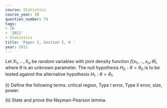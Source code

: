 ```yaml
---
course: Statistics
course_year: IB
question_number: 74
tags:
- IB
- '2011'
- Statistics
title: 'Paper 2, Section I, H '
year: 2011
---
```




Let $X_{1}, \ldots, X_{n}$ be random variables with joint density function $f\left(x_{1}, \ldots, x_{n} ; \theta\right)$, where $\theta$ is an unknown parameter. The null hypothesis $H_{0}: \theta=\theta_{0}$ is to be tested against the alternative hypothesis $H_{1}: \theta=\theta_{1}$.

(i) Define the following terms: critical region, Type I error, Type II error, size, power.

(ii) State and prove the Neyman-Pearson lemma.